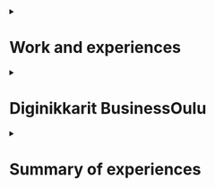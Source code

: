 <details><summary><h1>Work and experiences</h1></summary>

[**Projects** *(markdown.md)*](markdown.md#diginikkarit-businessoulu)

</details>
<details>
<summary><h1>Diginikkarit BusinessOulu</h1></summary>

<details>
<summary><h2>Programming</h2></summary>

### Courses

-   #### [MOOC.fi Python Programming 2023](https://programming-23.mooc.fi/)
    - In this course I have completed **Introduction to Programming** part 1 to part 7 with 100% points. I started working on it 20.2.2023 and finished exercises by 14.3.2023
    I had immediately started next course **Advanced Course in Programming** the next day 14.3.2023.

-   #### [SQLTrainer](https://sqltrainer.withmooc.fi/#1)

    - In this trainer I have completed tasks from 1 to 71. I didn't pursue it further until I might need more practice.
    
-   #### [Elements of Ai](https://www.elementsofai.com/fi)

    - I signed up for the course and started doing it slowly. Only done first part so far.

</details>
<details>
<summary><h2>FabLab</h2></summary>

### 3D-Printers

-   #### [Kanai's cube (link)](https://www.stlfinder.com/model/diablo-3-kanai-s-cube-2Vk35e8E/2603796/)
    - <details><summary>Kanai's cube (model found online)</summary><img src="kanaiscube.png" alt="Kanai's cube"></details>

-   #### [SQLTrainer MOOC.fi (link)](https://sqltrainer.withmooc.fi/#1)

    - In this trainer I have completed tasks from 1 to 71. I didn't pursue it further until I might need more practice.
    
### Vinyl Cutter

-   #### Reflective Text to a Fabric Bag
    - <details><summary>a Fabric bag with reflective text</summary><img src="fabricbag.png" alt="Fabric bag"></details>
    
### Laser Cutter

-   #### Keychain 2 versions (plywood)
    - <details><summary>Keychains self made model</summary><img src="keychain.png" alt="Two Keychains"></details>
    
-   #### [Boxes.py (plywood) (link)](https://festi.info/boxes.py/)
    - <details><summary>Default cardbox</summary><img src="cardbox.png" alt="Cardbox"></details>
    - <details><summary>Default starbox</summary><img src="starbox.png" alt="Starbox"></details>

    
</details>
</details>
<details>
<summary><h1>Summary of experiences</h1></summary>
<details>
<summary><h2>Social aspect</h2></summary>

### Teaching as a peer and as a senior

-   #### Diginikkarit (Programming)

    - In diginikkarit on-the-job experience I have helped my peers with the [MOOC.fi Python Course (link)](markdown.md#moocfi-python-programming-2023) by helping them to an extend depending on their difficulties. If they were at a wall, I guided them more. Usually by writing, drawing and writing pseudo code for them. Big part of what I looked at is thinking if they are handling problems in small enough pieces.
    
-   #### Rocket league *and other games* (Gaming)

    - In rocket league, I have been acting as a type of guru in a community where I had earned respect as a very talented player and teacher/coach. I have in total over 5000 hours in the game and I have played with top players, including games with pro players. I had learnt to understand and see the game in a more broad manner, in a more meta manner. In example of instead of thinking as one action and figuring how to do best in that, I instead looked at am I in good position in the first place. If your actions feel hard to do and you are proficient player/actor, usually it just means that you are having difficulties with the actions you take because of the situation you find yourself in. To improve in those situations is to find a way to have better position to make action be less effort.
</details>
</details>